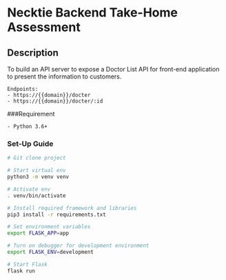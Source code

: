 # Necktie Backend Take-Home Assessment

## Description

To build an API server to expose a Doctor List API for front-end
application to present the information to customers.

```
Endpoints:
- https://{{domain}}/docter
- https://{{domain}}/docter/:id
```

###Requirement

```
- Python 3.6+
```

### Set-Up Guide

```zsh
# Git clone project

# Start virtual env
python3 -m venv venv

# Activate env
. venv/bin/activate

# Install required framework and libraries
pip3 install -r requirements.txt

# Set environment variables
export FLASK_APP=app

# Turn on debugger for development environment
export FLASK_ENV=development

# Start Flask
flask run

```

